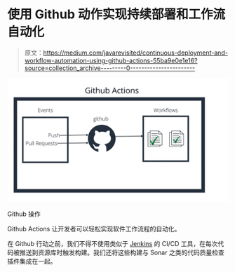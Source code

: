 # 使用 Github 动作实现持续部署和工作流自动化

> 原文：<https://medium.com/javarevisited/continuous-deployment-and-workflow-automation-using-github-actions-55ba9e0e1e16?source=collection_archive---------0----------------------->

![](img/65c77b92da461c6002717edb4d34f7f6.png)

Github 操作

Github Actions 让开发者可以轻松实现软件工作流程的自动化。

在 Github 行动之前，我们不得不使用类似于 [Jenkins](/javarevisited/7-best-courses-to-learn-jenkins-and-ci-cd-for-devops-engineers-and-software-developers-df2de8fe38f3) 的 CI/CD 工具，在每次代码被推送到资源库时触发构建。我们还将这些构建与 Sonar 之类的代码质量检查插件集成在一起。